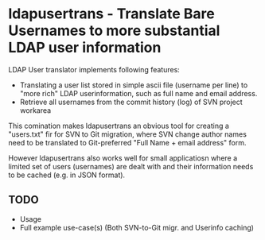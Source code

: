 # ldapusertrans - Translate Bare Usernames to more substantial LDAP user information

LDAP User translator implements following features:
- Translating a user list stored in simple ascii file (username per line)
  to "more rich" LDAP userinformation, such as full name and email address.
- Retrieve all usernames from the commit history (log) of SVN project workarea

This comination makes ldapusertrans an obvious tool for creating
a "users.txt" fir for SVN to Git migration, where SVN change author names
need to be translated to Git-preferred "Full Name + email address" form.

However ldapusertrans also works well for small applicatiosn where a limited
set of users (usernames) are dealt with and their information needs to be
cached (e.g. in JSON format).

## TODO

- Usage
- Full example use-case(s) (Both SVN-to-Git migr. and Userinfo caching)


